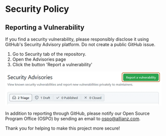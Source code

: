 
# Security Policy

## Reporting a Vulnerability

If you find a security vulnerability, please responsibly disclose it using GitHub's Security Advisory platform. Do not create a public GitHub issue.

1. Go to Security tab of the repository.
2. Open the Advisories page
3. Click the button 'Report a vulnerability'

![Open Source at Allianz](https://github.com/allianz/.github/blob/main/img/vulnerability-reporting2.png) 

In addition to reporting through GitHub, please notify our Open Source Program Office (OSPO) by sending an email to [ospo@allianz.com](mailto:ospo@allianz.com).

Thank you for helping to make this project more secure!
